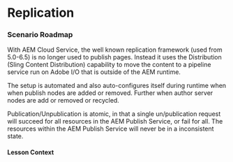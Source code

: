 
# Replication

### Scenario Roadmap

With AEM Cloud Service, the well known replication framework (used from 5.0-6.5) is no longer used to publish pages. Instead it uses the Distribution (Sling Content Distribution) capability to move the content to a pipeline service run on Adobe I/O that is outside of the AEM runtime. 

The setup is automated and also auto-configures itself during runtime when when publish nodes are added or removed. Further when author server nodes are add or removed or recycled.

Publication/Unpublication is atomic, in that a single un/publication request will succeed for all resources in the AEM Publish Service, or fail for all. The resources within the AEM Publish Service will never be in a inconsistent state.

#### Lesson Context



